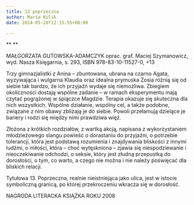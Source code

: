 ```yaml
---
title: 13 poprzeczna
author: Maria Kulik
date: 2014-05-28T12:15:55+00:00

---
```

** **

MAŁGORZATA GUTOWSKA-ADAMCZYK oprac. graf. Maciej Szymanowicz, wyd. Nasza Księgarnia, s. 293, ISBN 978-83-10-11527-0, +13

 

Trzy gimnazjalistki z Anina – zbuntowana, ubrana na czarno Agata, wyzywająca i wulgarna Klaudia oraz idealna prymuska Zosia różnią się od siebie tak bardzo, że ich przyjaźń wydaje się niemożliwa. Zbiegiem okoliczności dostają wspólne zadanie – w ramach eksperymentu mają czytać pogrążonej w śpiączce Magdzie. Terapia okazuje się skuteczna dla nich wszystkich. Wspólne działanie, wspólny cel, a także podobne, związane z nim obawy zbliżają je do siebie. Powoli przełamują dzielące je bariery i rodzi się między nimi prawdziwa więź.

Złożona z krótkich rozdziałów, z wartką akcją, napisana z wykorzystaniem młodzieżowego slangu powieść o dorastaniu do przyjaźni, o potrzebie tolerancji, która jest podstawą rozumienia i znajdywania bliskości z innymi ludźmi, o miłości, która – choć wytęskniona – zjawia się niespodziewanie i nieoczekiwanie odchodzi, o seksie, który jest złudną przepustką do dorosłości, o tym, co warto, a czego nie można i nie należy poświęcać dla bliskich relacji.

Tytułowa 13. Poprzeczna, realnie nieistniejąca jako ulica, jest w istocie symboliczną granicą, po której przekroczeniu wkracza się w dorosłość.

NAGRODA LITERACKA KSIĄŻKA ROKU 2008

 
